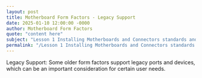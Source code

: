 ```yaml
---
layout: post
title: Motherboard Form Factors - Legacy Support
date: 2025-01-10 12:00:00 -0000
author: Motherboard Form Factors
quote: "content here"
subject: "Lesson 1 Installing Motherboards and Connectors standards and specifications"
permalink: "/Lesson 1 Installing Motherboards and Connectors standards and specifications/Motherboard Form Factors/Motherboard Form Factors - Legacy Support"
---
```


Legacy Support: Some older form factors support legacy ports and devices, which can be an important consideration for certain user needs.
